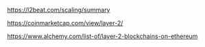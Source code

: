 https://l2beat.com/scaling/summary

https://coinmarketcap.com/view/layer-2/


https://www.alchemy.com/list-of/layer-2-blockchains-on-ethereum
